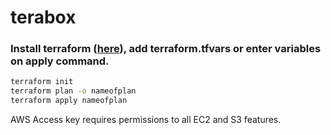 # terabox
### Install terraform ([here](https://www.terraform.io/docs/cli/install/apt.html)), add terraform.tfvars or enter variables on apply command.

```sh
terraform init
terraform plan -o nameofplan
terraform apply nameofplan
```

AWS Access key requires permissions to all EC2 and S3 features. 